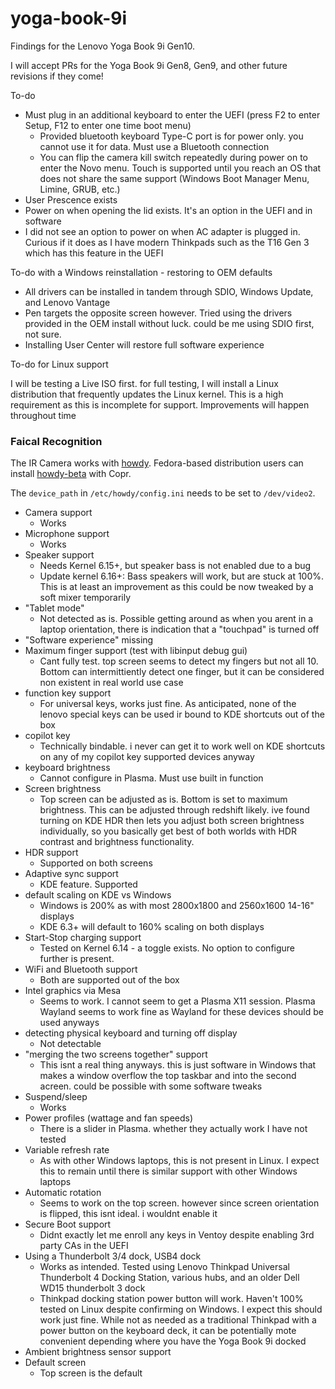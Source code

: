 # yoga-book-9i
Findings for the Lenovo Yoga Book 9i Gen10.

I will accept PRs for the Yoga Book 9i Gen8, Gen9, and other future revisions if they come!

To-do

- Must plug in an additional keyboard to enter the UEFI (press F2 to enter Setup, F12 to enter one time boot menu)
  - Provided bluetooth keyboard Type-C port is for power only. you cannot use it for data. Must use a Bluetooth connection
  - You can flip the camera kill switch repeatedly during power on to enter the Novo menu. Touch is supported until you reach an OS that does not share the same support (Windows Boot Manager Menu, Limine, GRUB, etc.)
- User Prescence exists
- Power on when opening the lid exists. It's an option in the UEFI and in software
- I did not see an option to power on when AC adapter is plugged in. Curious if it does as I have modern Thinkpads such as the T16 Gen 3 which has this feature in the UEFI

To-do with a Windows reinstallation - restoring to OEM defaults

- All drivers can be installed in tandem through SDIO, Windows Update, and Lenovo Vantage
- Pen targets the opposite screen however. Tried using the drivers provided in the OEM install without luck. could be me using SDIO first, not sure.
- Installing User Center will restore full software experience

To-do for Linux support

I will be testing a Live ISO first. for full testing, I will install a Linux distribution that frequently updates the Linux kernel. This is a high requirement as this is incomplete for support. Improvements will happen throughout time

### Faical Recognition

The IR Camera works with [howdy](https://github.com/boltgolt/howdy). Fedora-based distribution users can install [howdy-beta](https://copr.fedorainfracloud.org/coprs/principis/howdy-beta/) with Copr.

The `device_path` in `/etc/howdy/config.ini` needs to be set to `/dev/video2`.

- Camera support
   - Works
- Microphone support
   - Works
- Speaker support
   - Needs Kernel 6.15+, but speaker bass is not enabled due to a bug
   - Update kernel 6.16+: Bass speakers will work, but are stuck at 100%. This is at least an improvement as this could be now tweaked by a soft mixer temporarily
- "Tablet mode"
   - Not detected as is. Possible getting around as when you arent in a laptop orientation, there is indication that a "touchpad" is turned off
- "Software experience" missing
- Maximum finger support (test with libinput debug gui)
    - Cant fully test. top screen seems to detect my fingers but not all 10. Bottom can intermittiently detect one finger, but it can be considered non existent in real world use case
- function key support
   - For universal keys, works just fine. As anticipated, none of the lenovo special keys can be used ir bound to KDE shortcuts out of the box
- copilot key
   - Technically bindable. i never can get it to work well on KDE shortcuts on any of my copilot key supported devices anyway
- keyboard brightness
   - Cannot configure in Plasma. Must use built in function
- Screen brightness
    - Top screen can be adjusted as is. Bottom is set to maximum brightness. This can be adjusted through redshift likely. ive found turning on KDE HDR then lets you adjust both screen brightness individually, so you basically get best of both worlds with HDR contrast and brightness functionality.
- HDR support
   - Supported on both screens
- Adaptive sync support
   - KDE feature. Supported
- default scaling on KDE vs Windows
   - Windows is 200% as with most 2800x1800 and 2560x1600 14-16" displays
   - KDE 6.3+ will default to 160% scaling on both displays
- Start-Stop charging support
   - Tested on Kernel 6.14 - a toggle exists. No option to configure further is present. 
- WiFi and Bluetooth support
    - Both are supported out of the box
- Intel graphics via Mesa
    - Seems to work. I cannot seem to get a Plasma X11 session. Plasma Wayland seems to work fine as Wayland for these devices should be used anyways
- detecting physical keyboard and turning off display
    - Not detectable
- "merging the two screens together" support
    - This isnt a real thing anyways. this is just software in Windows that makes a window overflow the top taskbar and into the second acreen. could be possible with some software tweaks
- Suspend/sleep
    - Works
- Power profiles (wattage and fan speeds)
    - There is a slider in Plasma. whether they actually work I have not tested
- Variable refresh rate
    - As with other Windows laptops, this is not present in Linux. I expect this to remain until there is similar support with other Windows laptops
- Automatic rotation
    - Seems to work on the top screen. however since screen orientation is flipped, this isnt ideal. i wouldnt enable it
- Secure Boot support
    - Didnt exactly let me enroll any keys in Ventoy despite enabling 3rd party CAs in the UEFI
- Using a Thunderbolt 3/4 dock, USB4 dock
    - Works as intended. Tested using Lenovo Thinkpad Universal Thunderbolt 4 Docking Station, various hubs, and an older Dell WD15 thunderbolt 3 dock
    - Thinkpad docking station power button will work. Haven't 100% tested on Linux despite confirming on Windows. I expect this should work just fine. While not as needed as a traditional Thinkpad with a power button on the keyboard deck, it can be potentially mote convenient depending where you have the Yoga Book 9i docked
- Ambient brightness sensor support
- Default screen
    - Top screen is the default


